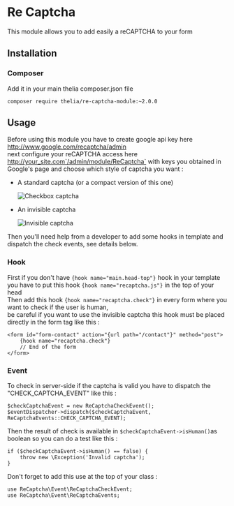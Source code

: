 # Re Captcha

This module allows you to add easily a reCAPTCHA to your form
## Installation

### Composer

Add it in your main thelia composer.json file

```
composer require thelia/re-captcha-module:~2.0.0
```

## Usage

Before using this module you have to create google api key here http://www.google.com/recaptcha/admin  
next configure your reCAPTCHA access here http://your_site.com`/admin/module/ReCaptcha` with keys you obtained in Google's page 
and choose which style of captcha you want :

- A standard captcha (or a compact version of this one)

    ![Checkbox captcha](https://developers.google.com/recaptcha/images/newCaptchaAnchor.gif)

- An invisible captcha
 
    ![Invisible captcha](https://developers.google.com/recaptcha/images/invisible_badge.png)


Then you'll need help from a developer to add some hooks in template and dispatch the check events, see details below.

### Hook

First if you don't have `{hook name="main.head-top"}` hook in your template you have to put this hook `{hook name="recaptcha.js"}` in the top of your head  
Then add this hook `{hook name="recaptcha.check"}` in every form where you want to check if the user is human,  
be careful if you want to use the invisible captcha this hook must be placed directly in the form tag like this :
```
<form id="form-contact" action="{url path="/contact"}" method="post">
    {hook name="recaptcha.check"}
    // End of the form
</form>
```

### Event

To check in server-side if the captcha is valid you have to dispatch the "CHECK_CAPTCHA_EVENT" like this :
```
$checkCaptchaEvent = new ReCaptchaCheckEvent();
$eventDispatcher->dispatch($checkCaptchaEvent, ReCaptchaEvents::CHECK_CAPTCHA_EVENT);
```

Then the result of check is available in `$checkCaptchaEvent->isHuman()`as boolean so you can do a test like this :
```
if ($checkCaptchaEvent->isHuman() == false) {
    throw new \Exception('Invalid captcha');
}
```
   
Don't forget to add this use at the top of your class :   
```
use ReCaptcha\Event\ReCaptchaCheckEvent;   
use ReCaptcha\Event\ReCaptchaEvents;
```
